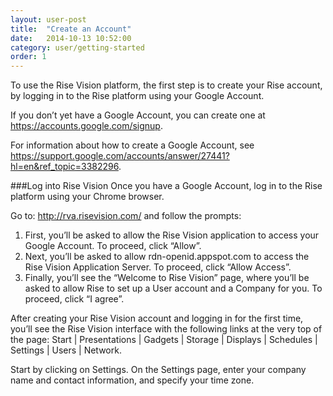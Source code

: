 ```yaml
---
layout: user-post
title:  "Create an Account"
date:   2014-10-13 10:52:00
category: user/getting-started
order: 1
---
```


To use the Rise Vision platform, the first step is to create your Rise account, by logging in to the Rise platform using your Google Account.  

If you don’t yet have a Google Account, you can create one at https://accounts.google.com/signup.  

For information about how to create a Google Account, see https://support.google.com/accounts/answer/27441?hl=en&ref_topic=3382296.


###Log into Rise Vision
Once you have a Google Account, log in to the Rise platform using your Chrome browser. 

Go to: http://rva.risevision.com/ and follow the prompts:  

1. First, you’ll be asked to allow the Rise Vision application to access your Google Account.  To proceed, click “Allow”.  
2. Next, you’ll be asked to allow rdn-openid.appspot.com to access the Rise Vision Application Server.  To proceed, click “Allow Access”.  
3. Finally, you’ll see the “Welcome to Rise Vision” page, where you’ll be asked to allow Rise to set up a User account and a Company for you.  To proceed, click “I agree”.

After creating your Rise Vision account and logging in for the first time, you’ll see the Rise Vision interface with the following links at the very top of the page:  Start | Presentations | Gadgets | Storage | Displays | Schedules | Settings | Users | Network.  

Start by clicking on Settings.  On the Settings page, enter your company name and contact information, and specify your time zone. 
